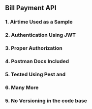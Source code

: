 <h2>Bill Payment API</h2>
<h3>1. Airtime Used as a Sample</h3>
<h3>2. Authentication Using JWT</h3>
<h3>3. Proper Authorization</h3>
<h3>4. Postman Docs Included</h3>
<h3>5. Tested Using Pest and</h3>
<h3>6. Many More</h3>
<h3>5. No Versioning in the code base</h3>
